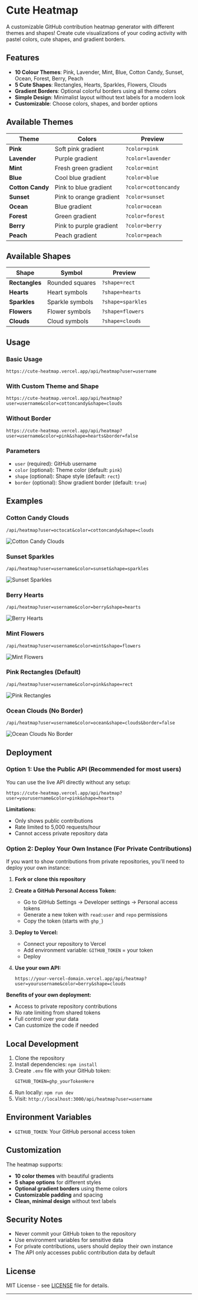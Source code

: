 # Cute Heatmap

A customizable GitHub contribution heatmap generator with different themes and shapes! Create cute visualizations of your coding activity with pastel colors, cute shapes, and gradient borders.

## Features

- **10 Colour Themes**: Pink, Lavender, Mint, Blue, Cotton Candy, Sunset, Ocean, Forest, Berry, Peach
- **5 Cute Shapes**: Rectangles, Hearts, Sparkles, Flowers, Clouds
- **Gradient Borders**: Optional colorful borders using all theme colors
- **Simple Design**: Minimalist layout without text labels for a modern look
- **Customizable**: Choose colors, shapes, and border options

## Available Themes

| Theme            | Colors                  | Preview              |
| ---------------- | ----------------------- | -------------------- |
| **Pink**         | Soft pink gradient      | `?color=pink`        |
| **Lavender**     | Purple gradient         | `?color=lavender`    |
| **Mint**         | Fresh green gradient    | `?color=mint`        |
| **Blue**         | Cool blue gradient      | `?color=blue`        |
| **Cotton Candy** | Pink to blue gradient   | `?color=cottoncandy` |
| **Sunset**       | Pink to orange gradient | `?color=sunset`      |
| **Ocean**        | Blue gradient           | `?color=ocean`       |
| **Forest**       | Green gradient          | `?color=forest`      |
| **Berry**        | Pink to purple gradient | `?color=berry`       |
| **Peach**        | Peach gradient          | `?color=peach`       |

## Available Shapes

| Shape          | Symbol          | Preview           |
| -------------- | --------------- | ----------------- |
| **Rectangles** | Rounded squares | `?shape=rect`     |
| **Hearts**     | Heart symbols   | `?shape=hearts`   |
| **Sparkles**   | Sparkle symbols | `?shape=sparkles` |
| **Flowers**    | Flower symbols  | `?shape=flowers`  |
| **Clouds**     | Cloud symbols   | `?shape=clouds`   |

## Usage

### Basic Usage

```
https://cute-heatmap.vercel.app/api/heatmap?user=username
```

### With Custom Theme and Shape

```
https://cute-heatmap.vercel.app/api/heatmap?user=username&color=cottoncandy&shape=clouds
```

### Without Border

```
https://cute-heatmap.vercel.app/api/heatmap?user=username&color=pink&shape=hearts&border=false
```

### Parameters

- `user` (required): GitHub username
- `color` (optional): Theme color (default: `pink`)
- `shape` (optional): Shape style (default: `rect`)
- `border` (optional): Show gradient border (default: `true`)

## Examples

### Cotton Candy Clouds

```
/api/heatmap?user=octocat&color=cottoncandy&shape=clouds
```

![Cotton Candy Clouds](https://cute-heatmap.vercel.app/api/heatmap?user=Emmyme&color=cottoncandy&shape=clouds)

### Sunset Sparkles

```
/api/heatmap?user=username&color=sunset&shape=sparkles
```

![Sunset Sparkles](https://cute-heatmap.vercel.app/api/heatmap?user=Emmyme&color=sunset&shape=sparkles)

### Berry Hearts

```
/api/heatmap?user=username&color=berry&shape=hearts
```

![Berry Hearts](https://cute-heatmap.vercel.app/api/heatmap?user=Emmyme&color=berry&shape=hearts)

### Mint Flowers

```
/api/heatmap?user=username&color=mint&shape=flowers
```

![Mint Flowers](https://cute-heatmap.vercel.app/api/heatmap?user=Emmyme&color=mint&shape=flowers)

### Pink Rectangles (Default)

```
/api/heatmap?user=username&color=pink&shape=rect
```

![Pink Rectangles](https://cute-heatmap.vercel.app/api/heatmap?user=Emmyme&color=pink&shape=rect)

### Ocean Clouds (No Border)

```
/api/heatmap?user=username&color=ocean&shape=clouds&border=false
```

![Ocean Clouds No Border](https://cute-heatmap.vercel.app/api/heatmap?user=Emmyme&color=ocean&shape=clouds&border=false)

## Deployment

### Option 1: Use the Public API (Recommended for most users)

You can use the live API directly without any setup:

```
https://cute-heatmap.vercel.app/api/heatmap?user=yourusername&color=pink&shape=hearts
```

**Limitations:**

- Only shows public contributions
- Rate limited to 5,000 requests/hour
- Cannot access private repository data

### Option 2: Deploy Your Own Instance (For Private Contributions)

If you want to show contributions from private repositories, you'll need to deploy your own instance:

1. **Fork or clone this repository**
2. **Create a GitHub Personal Access Token:**

   - Go to GitHub Settings → Developer settings → Personal access tokens
   - Generate a new token with `read:user` and `repo` permissions
   - Copy the token (starts with `ghp_`)

3. **Deploy to Vercel:**

   - Connect your repository to Vercel
   - Add environment variable: `GITHUB_TOKEN` = your token
   - Deploy

4. **Use your own API:**
   ```
   https://your-vercel-domain.vercel.app/api/heatmap?user=yourusername&color=berry&shape=clouds
   ```

**Benefits of your own deployment:**

- Access to private repository contributions
- No rate limiting from shared tokens
- Full control over your data
- Can customize the code if needed

## Local Development

1. Clone the repository
2. Install dependencies: `npm install`
3. Create `.env` file with your GitHub token:
   ```
   GITHUB_TOKEN=ghp_yourTokenHere
   ```
4. Run locally: `npm run dev`
5. Visit: `http://localhost:3000/api/heatmap?user=username`

## Environment Variables

- `GITHUB_TOKEN`: Your GitHub personal access token

## Customization

The heatmap supports:

- **10 color themes** with beautiful gradients
- **5 shape options** for different styles
- **Optional gradient borders** using theme colors
- **Customizable padding** and spacing
- **Clean, minimal design** without text labels

## Security Notes

- Never commit your GitHub token to the repository
- Use environment variables for sensitive data
- For private contributions, users should deploy their own instance
- The API only accesses public contribution data by default

## License

MIT License - see [LICENSE](LICENSE) file for details.

---

